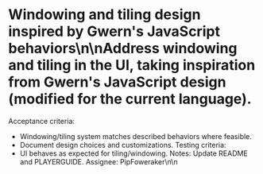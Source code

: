 # Windowing and tiling design inspired by Gwern's JavaScript behaviors\n\nAddress windowing and tiling in the UI, taking inspiration from Gwern's JavaScript design (modified for the current language).
Acceptance criteria:
- Windowing/tiling system matches described behaviors where feasible.
- Document design choices and customizations.
Testing criteria:
- UI behaves as expected for tiling/windowing.
Notes: Update README and PLAYERGUIDE.
Assignee: PipFoweraker\n\n<!-- GitHub Issue #18 -->